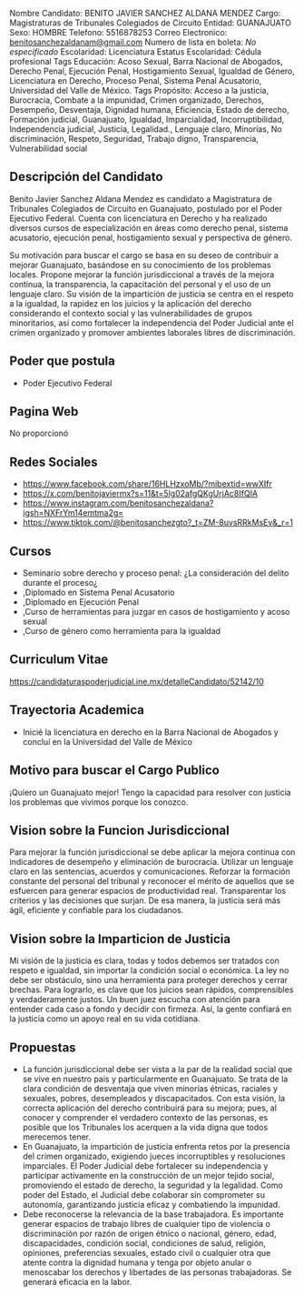 Nombre Candidato: BENITO JAVIER SANCHEZ ALDANA MENDEZ
Cargo: Magistraturas de Tribunales Colegiados de Circuito
Entidad: GUANAJUATO
Sexo: HOMBRE
Telefono: 5516878253
Correo Electronico: benitosanchezaldanam@gmail.com
Numero de lista en boleta: *No especificado*
Escolaridad: Licenciatura
Estatus Escolaridad: Cédula profesional
Tags Educación: Acoso Sexual, Barra Nacional de Abogados, Derecho Penal, Ejecución Penal, Hostigamiento Sexual, Igualdad de Género, Licenciatura en Derecho, Proceso Penal, Sistema Penal Acusatorio, Universidad del Valle de México.
Tags Propósito: Acceso a la justicia, Burocracia, Combate a la impunidad, Crimen organizado, Derechos, Desempeño, Desventaja, Dignidad humana, Eficiencia, Estado de derecho, Formación judicial, Guanajuato, Igualdad, Imparcialidad, Incorruptibilidad, Independencia judicial, Justicia, Legalidad., Lenguaje claro, Minorías, No discriminación, Respeto, Seguridad, Trabajo digno, Transparencia, Vulnerabilidad social


## Descripción del Candidato 

Benito Javier Sanchez Aldana Mendez es candidato a Magistratura de Tribunales Colegiados de Circuito en Guanajuato, postulado por el Poder Ejecutivo Federal. Cuenta con licenciatura en Derecho y ha realizado diversos cursos de especialización en áreas como derecho penal, sistema acusatorio, ejecución penal, hostigamiento sexual y perspectiva de género.

Su motivación para buscar el cargo se basa en su deseo de contribuir a mejorar Guanajuato, basándose en su conocimiento de los problemas locales.  Propone mejorar la función jurisdiccional a través de la mejora continua, la transparencia, la capacitación del personal y el uso de un lenguaje claro. Su visión de la impartición de justicia se centra en el respeto a la igualdad, la rapidez en los juicios y la aplicación del derecho considerando el contexto social y las vulnerabilidades de grupos minoritarios, así como fortalecer la independencia del Poder Judicial ante el crimen organizado y promover ambientes laborales libres de discriminación.


## Poder que postula

- Poder Ejecutivo Federal


## Pagina Web

No proporcionó


## Redes Sociales

- https://www.facebook.com/share/16HLHzxoMb/?mibextid=wwXIfr
- https://x.com/benitojaviermx?s=11&t=5lg02afgQKgUrjAc8IfQIA
- https://www.instagram.com/benitosanchezaldana?igsh=NXFrYm14emtma2g=
- https://www.tiktok.com/@benitosanchezgto?_t=ZM-8uvsRRkMsEv&_r=1


## Cursos

- Seminario sobre derecho y proceso penal: ¿La consideración del delito durante el proceso¿
- ,Diplomado en Sistema Penal Acusatorio
- ,Diplomado en Ejecución Penal
- ,Curso de herramientas para juzgar en casos de hostigamiento y acoso sexual
- ,Curso de género como herramienta para la igualdad


## Curriculum Vitae

https://candidaturaspoderjudicial.ine.mx/detalleCandidato/52142/10


## Trayectoria Academica

- Inicié la licenciatura en derecho en la Barra Nacional de Abogados y concluí en la Universidad del Valle de México


## Motivo para buscar el Cargo Publico

¡Quiero un Guanajuato mejor! Tengo la capacidad para resolver con justicia los problemas que vivimos porque los conozco.


## Vision sobre la Funcion Jurisdiccional

Para mejorar la función jurisdiccional se debe aplicar la mejora continua con indicadores de desempeño y eliminación de burocracia. Utilizar un lenguaje claro en las sentencias, acuerdos y comunicaciones. Reforzar la formación constante del personal del tribunal y reconocer el mérito de aquellos que se esfuercen para generar espacios de productividad real. Transparentar los criterios y las decisiones que surjan. De esa manera, la justicia será más ágil, eficiente y confiable para los ciudadanos.


## Vision sobre la Imparticion de Justicia

Mi visión de la justicia es clara, todas y todos debemos ser tratados con respeto e igualdad, sin importar la condición social o económica. La ley no debe ser obstáculo, sino una herramienta para proteger derechos y cerrar brechas. Para lograrlo, es clave que los juicios sean rápidos, comprensibles y verdaderamente justos. Un buen juez escucha con atención para entender cada caso a fondo y decidir con firmeza. Así, la gente confiará en la justicia como un apoyo real en su vida cotidiana.


## Propuestas

- La función jurisdiccional debe ser vista a la par de la realidad social que se vive en nuestro país y particularmente en Guanajuato. Se trata de la clara condición de desventaja que viven minorías étnicas, raciales y sexuales, pobres, desempleados y discapacitados. Con esta visión, la correcta aplicación del derecho contribuirá para su mejora; pues, al conocer y comprender el verdadero contexto de las personas, es posible que los Tribunales los acerquen a la vida digna que todos merecemos tener.
- En Guanajuato, la impartición de justicia enfrenta retos por la presencia del crimen organizado, exigiendo jueces incorruptibles y resoluciones imparciales. El Poder Judicial debe fortalecer su independencia y participar activamente en la construcción de un mejor tejido social, promoviendo el estado de derecho, la seguridad y la legalidad. Como poder del Estado, el Judicial debe colaborar sin comprometer su autonomía, garantizando justicia eficaz y combatiendo la impunidad.
- Debe reconocerse la relevancia de la base trabajadora. Es importante generar espacios de trabajo libres de cualquier tipo de violencia o discriminación por razón de origen étnico o nacional, género, edad, discapacidades, condición social, condiciones de salud, religión, opiniones, preferencias sexuales, estado civil o cualquier otra que atente contra la dignidad humana y tenga por objeto anular o menoscabar los derechos y libertades de las personas trabajadoras. Se generará eficacia en la labor.

